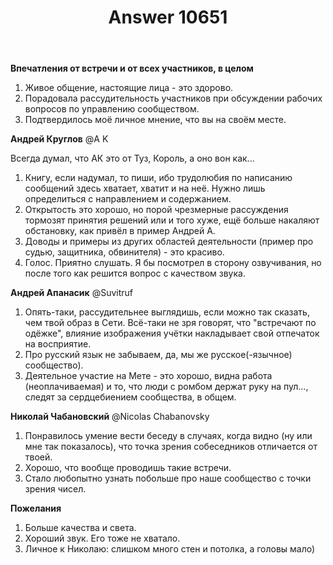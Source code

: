 ﻿---
title: "Answer 10651"
se.owner.user_id: 199733
se.owner.display_name: "edem"
se.owner.link: "https://ru.meta.stackoverflow.com/users/199733/edem"
se.answer_id: 10651
se.question_id: 10591
se.post_type: answer
se.is_accepted: False
---
<p><strong>Впечатления от встречи и от всех участников, в целом</strong></p>
<ol>
<li>Живое общение, настоящие лица - это здорово.</li>
<li>Порадовала рассудительность участников при обсуждении рабочих вопросов по управлению сообществом.</li>
<li>Подтвердилось моё личное мнение, что вы на своём месте.</li>
</ol>
<p><strong>Андрей Круглов</strong> @A K</p>
<p>Всегда думал, что АК это от Туз, Король, а оно вон как...</p>
<ol>
<li>Книгу, если надумал, то пиши, ибо трудолюбия по написанию сообщений здесь хватает, хватит и на неё. Нужно лишь определиться с направлением и содержанием.</li>
<li>Открытость это хорошо, но порой чрезмерные рассуждения тормозят принятия решений или и того хуже, ещё больше накаляют обстановку, как привёл в пример Андрей А.</li>
<li>Доводы и примеры из других областей деятельности (пример про судью, защитника, обвинителя) - это красиво.</li>
<li>Голос. Приятно слушать. Я бы посмотрел в сторону озвучивания, но после того как решится вопрос с качеством звука.</li>
</ol>
<p><strong>Андрей Апанасик</strong> @Suvitruf</p>
<ol>
<li>Опять-таки, рассудительнее выглядишь, если можно так сказать, чем твой образ в Сети. Всё-таки не зря говорят, что &quot;встречают по одёжке&quot;, влияние изображения учётки накладывает свой отпечаток на восприятие.</li>
<li>Про русский язык не забываем, да, мы же русское(-язычное) сообщество).</li>
<li>Деятельное участие на Мете - это хорошо, видна работа (неоплачиваемая) и то, что люди с ромбом держат руку на пул..., следят за сердцебиением сообщества, в общем.</li>
</ol>
<p><strong>Николай Чабановский</strong> @Nicolas Chabanovsky</p>
<ol>
<li>Понравилось умение вести беседу в случаях, когда видно (ну или мне так показалось), что точка зрения собеседников отличается от твоей.</li>
<li>Хорошо, что вообще проводишь такие встречи.</li>
<li>Стало любопытно узнать побольше про наше сообщество с точки зрения чисел.</li>
</ol>
<p><strong>Пожелания</strong></p>
<ol>
<li>Больше качества и света.</li>
<li>Хороший звук. Его тоже не хватало.</li>
<li>Личное к Николаю: слишком много стен и потолка, а головы мало)</li>
</ol>

